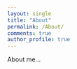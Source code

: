 ```yaml
---
layout: single
title: "About"
permalink: /About/
comments: true
author_profile: true
---
```


About me...

